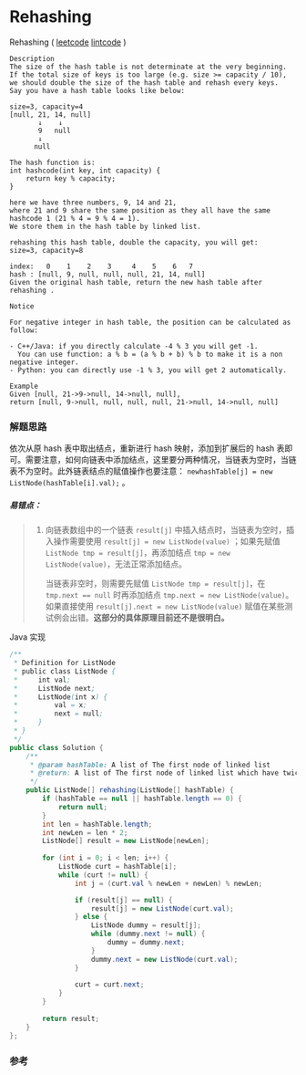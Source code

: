# Rehashing

Rehashing  ( [leetcode]() [lintcode](http://www.lintcode.com/en/problem/rehashing/) )

```
Description
The size of the hash table is not determinate at the very beginning. 
If the total size of keys is too large (e.g. size >= capacity / 10), 
we should double the size of the hash table and rehash every keys. 
Say you have a hash table looks like below:

size=3, capacity=4
[null, 21, 14, null]
       ↓    ↓
       9   null
       ↓
      null
      
The hash function is:
int hashcode(int key, int capacity) {
    return key % capacity;
}

here we have three numbers, 9, 14 and 21, 
where 21 and 9 share the same position as they all have the same hashcode 1 (21 % 4 = 9 % 4 = 1). 
We store them in the hash table by linked list.

rehashing this hash table, double the capacity, you will get:
size=3, capacity=8

index:   0    1    2    3     4    5    6   7
hash : [null, 9, null, null, null, 21, 14, null]
Given the original hash table, return the new hash table after rehashing .

Notice

For negative integer in hash table, the position can be calculated as follow:

- C++/Java: if you directly calculate -4 % 3 you will get -1. 
  You can use function: a % b = (a % b + b) % b to make it is a non negative integer.
- Python: you can directly use -1 % 3, you will get 2 automatically.

Example
Given [null, 21->9->null, 14->null, null],
return [null, 9->null, null, null, null, 21->null, 14->null, null]
```



### 解题思路

依次从原 hash 表中取出结点，重新进行 hash 映射，添加到扩展后的 hash 表即可。需要注意，如何向链表中添加结点，这里要分两种情况，当链表为空时，当链表不为空时。此外链表结点的赋值操作也要注意： `newhashTable[j] = new ListNode(hashTable[i].val);` 。

##### 易错点：

> 1. 向链表数组中的一个链表 `result[j]` 中插入结点时，当链表为空时，插入操作需要使用 `result[j] = new ListNode(value)` ；如果先赋值 `ListNode tmp = result[j]`，再添加结点 `tmp = new ListNode(value)`，无法正常添加结点。
>
>    当链表非空时，则需要先赋值 `ListNode tmp = result[j]`，在 `tmp.next == null` 时再添加结点 `tmp.next = new ListNode(value)`。如果直接使用 `result[j].next = new ListNode(value)` 赋值在某些测试例会出错。**这部分的具体原理目前还不是很明白。**

Java 实现

```java
/**
 * Definition for ListNode
 * public class ListNode {
 *     int val;
 *     ListNode next;
 *     ListNode(int x) {
 *         val = x;
 *         next = null;
 *     }
 * }
 */
public class Solution {
    /**
     * @param hashTable: A list of The first node of linked list
     * @return: A list of The first node of linked list which have twice size
     */    
    public ListNode[] rehashing(ListNode[] hashTable) {
        if (hashTable == null || hashTable.length == 0) {
            return null;
        }
        int len = hashTable.length;
        int newLen = len * 2;
        ListNode[] result = new ListNode[newLen];
        
        for (int i = 0; i < len; i++) {
            ListNode curt = hashTable[i];
            while (curt != null) {
                int j = (curt.val % newLen + newLen) % newLen;

                if (result[j] == null) {
                    result[j] = new ListNode(curt.val);
                } else {
                    ListNode dummy = result[j];
                    while (dummy.next != null) {
                        dummy = dummy.next;
                    }
                    dummy.next = new ListNode(curt.val);
                }
                
                curt = curt.next;
            }
        }
        
        return result;
    }
};

```



### 参考



